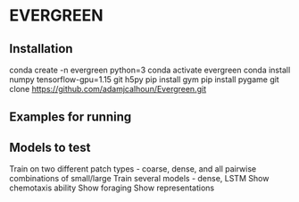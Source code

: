 # EVERGREEN

## Installation
conda create -n evergreen python=3
conda activate evergreen
conda install numpy tensorflow-gpu=1.15 git h5py
pip install gym
pip install pygame
git clone https://github.com/adamjcalhoun/Evergreen.git

## Examples for running


## Models to test
Train on two different patch types - coarse, dense, and all pairwise combinations of small/large
Train several models - dense, LSTM
Show chemotaxis ability
Show foraging
Show representations